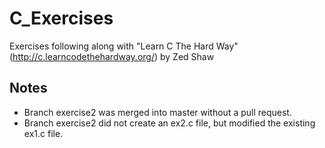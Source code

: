 C_Exercises
===========

Exercises following along with "Learn C The Hard Way" (http://c.learncodethehardway.org/) by Zed Shaw

## Notes

- Branch exercise2 was merged into master without a pull request.
- Branch exercise2 did not create an ex2.c file, but modified the existing ex1.c file.

